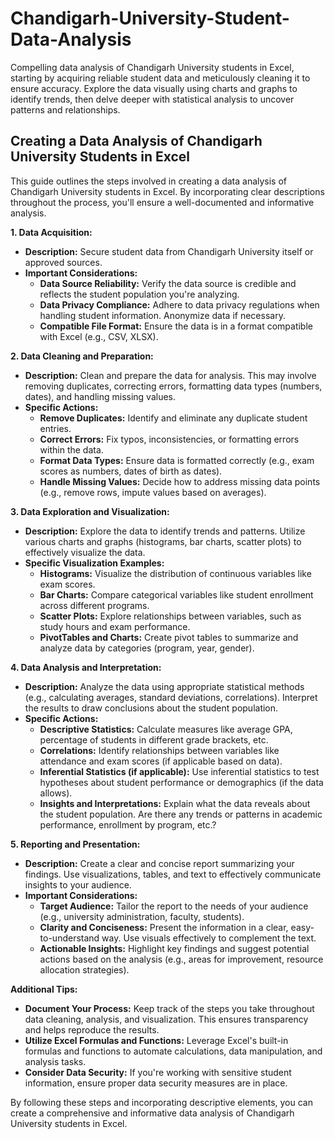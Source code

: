 # Chandigarh-University-Student-Data-Analysis
Compelling data analysis of Chandigarh University students in Excel, starting by acquiring reliable student data and meticulously cleaning it to ensure accuracy.  Explore the data visually using charts and graphs to identify trends, then delve deeper with statistical analysis to uncover patterns and relationships.  

## Creating a Data Analysis of Chandigarh University Students in Excel

This guide outlines the steps involved in creating a data analysis of Chandigarh University students in Excel. By incorporating clear descriptions throughout the process, you'll ensure a well-documented and informative analysis.

**1. Data Acquisition:**

* **Description:** Secure student data from Chandigarh University itself or approved sources. 
* **Important Considerations:**
    * **Data Source Reliability:** Verify the data source is credible and reflects the student population you're analyzing.
    * **Data Privacy Compliance:** Adhere to data privacy regulations when handling student information. Anonymize data if necessary.
    * **Compatible File Format:** Ensure the data is in a format compatible with Excel (e.g., CSV, XLSX).

**2. Data Cleaning and Preparation:**

* **Description:** Clean and prepare the data for analysis. This may involve removing duplicates, correcting errors, formatting data types (numbers, dates), and handling missing values.
* **Specific Actions:**
    * **Remove Duplicates:** Identify and eliminate any duplicate student entries.
    * **Correct Errors:** Fix typos, inconsistencies, or formatting errors within the data.
    * **Format Data Types:** Ensure data is formatted correctly (e.g., exam scores as numbers, dates of birth as dates).
    * **Handle Missing Values:** Decide how to address missing data points (e.g., remove rows, impute values based on averages).

**3. Data Exploration and Visualization:**

* **Description:** Explore the data to identify trends and patterns. Utilize various charts and graphs (histograms, bar charts, scatter plots) to effectively visualize the data.
* **Specific Visualization Examples:**
    * **Histograms:** Visualize the distribution of continuous variables like exam scores.
    * **Bar Charts:** Compare categorical variables like student enrollment across different programs.
    * **Scatter Plots:** Explore relationships between variables, such as study hours and exam performance.
    * **PivotTables and Charts:** Create pivot tables to summarize and analyze data by categories (program, year, gender).

**4. Data Analysis and Interpretation:**

* **Description:** Analyze the data using appropriate statistical methods (e.g., calculating averages, standard deviations, correlations). Interpret the results to draw conclusions about the student population.
* **Specific Actions:**
    * **Descriptive Statistics:** Calculate measures like average GPA, percentage of students in different grade brackets, etc.
    * **Correlations:** Identify relationships between variables like attendance and exam scores (if applicable based on data).
    * **Inferential Statistics (if applicable):** Use inferential statistics to test hypotheses about student performance or demographics (if the data allows).
    * **Insights and Interpretations:** Explain what the data reveals about the student population. Are there any trends or patterns in academic performance, enrollment by program, etc.?

**5. Reporting and Presentation:**

* **Description:** Create a clear and concise report summarizing your findings. Use visualizations, tables, and text to effectively communicate insights to your audience.
* **Important Considerations:**
    * **Target Audience:** Tailor the report to the needs of your audience (e.g., university administration, faculty, students).
    * **Clarity and Conciseness:** Present the information in a clear, easy-to-understand way. Use visuals effectively to complement the text.
    * **Actionable Insights:** Highlight key findings and suggest potential actions based on the analysis (e.g., areas for improvement, resource allocation strategies).

**Additional Tips:**

* **Document Your Process:** Keep track of the steps you take throughout data cleaning, analysis, and visualization. This ensures transparency and helps reproduce the results.
* **Utilize Excel Formulas and Functions:** Leverage Excel's built-in formulas and functions to automate calculations, data manipulation, and analysis tasks.
* **Consider Data Security:** If you're working with sensitive student information, ensure proper data security measures are in place.

By following these steps and incorporating descriptive elements, you can create a comprehensive and informative data analysis of Chandigarh University students in Excel. 

